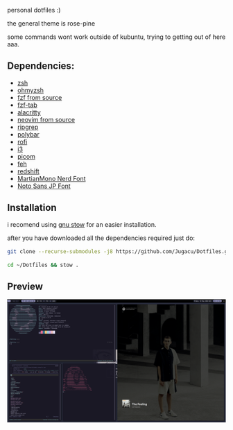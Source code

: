 personal dotfiles :)

the general theme is rose-pine

some commands wont work outside of kubuntu, trying to getting out of here aaa.

## Dependencies:
* [zsh](https://www.zsh.org/)
* [ohmyzsh](https://github.com/ohmyzsh/ohmyzsh)
* [fzf from source](https://github.com/junegunn/fzf)
* [fzf-tab](https://github.com/Aloxaf/fzf-tab?tab=readme-ov-file#manual)
* [alacritty](https://github.com/alacritty/alacritty)
* [neovim from source](https://github.com/neovim/neovim)
* [ripgrep](https://github.com/BurntSushi/ripgrep)
* [polybar](https://github.com/polybar/polybar)
* [rofi](https://github.com/davatorium/rofi)
* [i3](https://github.com/i3/i3)
* [picom](https://github.com/yshui/picom)
* [feh](https://github.com/derf/feh)
* [redshift](https://github.com/jonls/redshift)
* [MartianMono Nerd Font](https://www.nerdfonts.com/font-downloads)
* [Noto Sans JP Font](https://fonts.google.com/noto/specimen/Noto+Sans+JP)

## Installation
i recomend using [gnu stow](https://www.gnu.org/software/stow/) for an easier installation.

after you have downloaded all the dependencies required just do:

```sh
git clone --recurse-submodules -j8 https://github.com/Jugacu/Dotfiles.git ~/Dotfiles
```
```sh
cd ~/Dotfiles && stow .
```

## Preview
![screenshot](screenshot.png)
